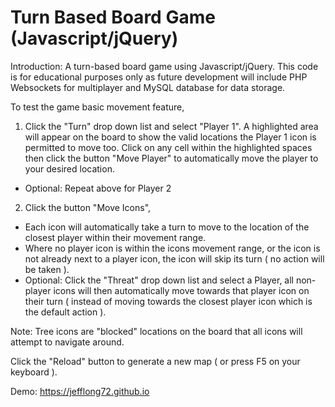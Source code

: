 # Turn Based Board Game (Javascript/jQuery)

Introduction: A turn-based board game using Javascript/jQuery. This code is for educational purposes only as future development will include PHP Websockets for multiplayer and MySQL database for data storage.

To test the game basic movement feature, 

1) Click the "Turn" drop down list and select "Player 1". A highlighted area will appear on the board to show the valid locations the Player 1 icon is permitted to move too. Click on any cell within the highlighted spaces then click the button "Move Player" to automatically move the player to your desired location.
 - Optional: Repeat above for Player 2
 
2) Click the button "Move Icons", 
 - Each icon will automatically take a turn to move to the location of the closest player within their movement range.
 - Where no player icon is within the icons movement range, or the icon is not already next to a player icon, the icon will skip its turn ( no action will be taken ).
 - Optional: Click the "Threat" drop down list and select a Player, all non-player icons will then automatically move towards that player icon on their turn ( instead of moving towards the closest player icon which is the default action ).

Note: Tree icons are "blocked" locations on the board that all icons will attempt to navigate around.

Click the "Reload" button to generate a new map ( or press F5 on your keyboard ).

Demo: https://jefflong72.github.io

